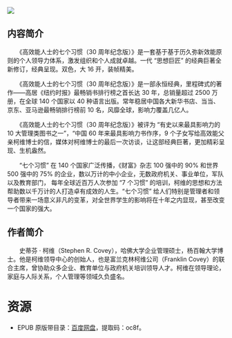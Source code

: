 ![](http://img3m2.ddimg.cn/3/4/25253022-1_u_9.jpg)

## 内容简介

　　《高效能人士的七个习惯（30 周年纪念版）》是一套基于基于历久弥新效能原则的个人领导力体系，激发组织和个人成就卓越。一代 “思想巨匠” 的经典巨著全新修订，经典呈现。双色，大 16 开，装帧精美。

　　《高效能人士的七个习惯（30 周年纪念版）》是一部永恒经典，里程碑式的著作——高居《纽约时报》最畅销书排行榜之首长达 30 年，总销量超过 2500 万册，在全球 140 个国家以 40 种语言出版。常年稳居中国各大新华书店、当当、京东、亚马逊最畅销排行榜前 10 名，风靡全球，影响力覆盖几亿人。

　　《高效能人士的七个习惯（30 周年纪念版）》被评为 “有史以来最具影响力的 10 大管理类图书之一”，“中国 60 年来最具影响力书作序，9 个子女写给高效能父亲柯维博士的信，媒体对柯维博士的最后一次访谈，让这部经典巨著，更加精彩呈现、生机盎然。

　　“七个习惯” 在 140 个国家广泛传播，《财富》杂志 100 强中的 90% 和世界 500 强中的 75% 的企业，数以万计的中小企业，无数政府机关、事业单位，军队以及教育部门， 每年全球近百万人次参加 “7 个习惯” 的培训，柯维的思想和方法帮助数以千万计的人打造卓有成效的人生。“七个习惯” 给人们特别是管理者和领导者带来一场意义非凡的变革，对全世界学生的影响将在十年之内显现，甚至改变一个国家的强大。

## 作者简介

　　史蒂芬 · 柯维（Stephen R. Covey），哈佛大学企业管理硕士，杨百翰大学博士。他是柯维领导中心的创始人，也是富兰克林柯维公司（Franklin Covey）的联合主席，曾协助众多企业、教育单位与政府机关培训领导人才。柯维在领导理论，家庭与人际关系，个人管理等领域久负盛名。

# 资源

* EPUB 原版带目录：[百度网盘](https://pan.baidu.com/s/1NBh_Nfhqh_TvMgPRteHPbg)，提取码：oc8f。
